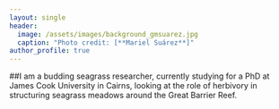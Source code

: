 ```yaml
---
layout: single
header:
  image: /assets/images/background_gmsuarez.jpg
  caption: "Photo credit: [**Mariel Suárez**]"
author_profile: true
---
```

##I am a budding seagrass researcher, currently studying for a PhD at James 
  Cook University in Cairns, looking at the role of herbivory in structuring seagrass meadows around 
  the Great Barrier Reef.

